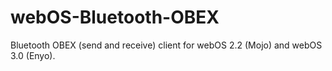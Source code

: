 webOS-Bluetooth-OBEX
===================

Bluetooth OBEX (send and receive) client for webOS 2.2 (Mojo) and webOS 3.0 (Enyo).
